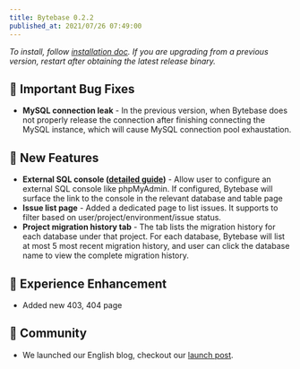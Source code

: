 ```yaml
---
title: Bytebase 0.2.2
published_at: 2021/07/26 07:49:00
---
```


_To install, follow [installation doc](/docs/get-started/install/overview). If you are upgrading from a previous version, restart after obtaining the latest release binary._

## 🐞 Important Bug Fixes

- **MySQL connection leak** - In the previous version, when Bytebase does not properly release the connection after finishing connecting the MySQL instance, which will cause MySQL connection pool exhaustation.

## 🚀 New Features

- **External SQL console ([detailed guide](https://docs.bytebase.com/settings/external-sql-console))** - Allow user to configure an external SQL console like phpMyAdmin. If configured, Bytebase will surface the link to the console in the relevant database and table page
- **Issue list page** - Added a dedicated page to list issues. It supports to filter based on user/project/environment/issue status.
- **Project migration history tab** - The tab lists the migration history for each database under that project. For each database, Bytebase will list at most 5 most recent migration history, and user can click the database name to view the complete migration history.

## 🎄 Experience Enhancement

- Added new 403, 404 page

## 🎠 Community

- We launched our English blog, checkout our [launch post](https://bytebase.com/blog/announce-bytebase).
